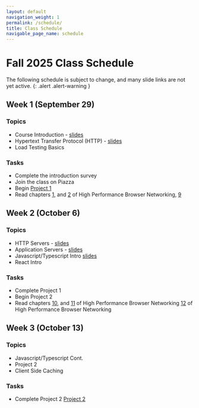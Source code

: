 ```yaml
---
layout: default
navigation_weight: 1
permalink: /schedule/
title: Class Schedule
navigable_page_name: schedule
---
```


# Fall 2025 Class Schedule

The following schedule is subject to change, and many slide links are not yet active.
{: .alert .alert-warning }

<div class="week">

## Week 1 (September 29)

### Topics

- Course Introduction - [slides](/slides/2025f/01_course_introduction/index.html)
- Hypertext Transfer Protocol (HTTP) - [slides](/slides/2025f/02_http/index.html)
- Load Testing Basics

### Tasks

- Complete the introduction survey
- Join the class on Piazza
- Begin [Project 1](/project1)
- Read chapters [1](https://hpbn.co/primer-on-latency-and-bandwidth/), and
  [2](https://hpbn.co/building-blocks-of-tcp/) of High Performance Browser Networking,
  [9](https://hpbn.co/brief-history-of-http/)

</div>
<div class="week">


## Week 2 (October 6)

### Topics

- HTTP Servers - [slides](/slides/2025f/03_http_servers/index.html)
- Application Servers - [slides](/slides/2025f/04_application_servers/index.html)
- Javascript/Typescript Intro [slides](/slides/2025f/05_typescript_react/index.html)
- React Intro

### Tasks

- Complete Project 1
- Begin Project 2
- Read chapters [10](https://hpbn.co/primer-on-web-performance/), and
  [11](https://hpbn.co/http1x/) of High Performance Browser Networking
  [12](https://hpbn.co/http2/) of High Performance Browser Networking

</div>

<div class="week">

## Week 3 (October 13)

### Topics

- Javascript/Typescript Cont.
- Project 2
- Client Side Caching

### Tasks

- Complete Project 2 [Project 2](/project2/)

<!-- 

- Client Side Caching
  - Document Object Model (DOM)
  - In Memory (javascript / Typescript)
  - Session Storage
  - Local Storage
  - Other (IndexedDB, Service Workers, Cache API, Cookies)

</div>
<div class="week">

## Week 4 (October 20)

### Topics

- Ruby and Rails Intro [slides](/slides/2024f/rails_introduction/index.html)
- Relational Databases
- Relational Databases and Rails
- Relational Database Scaling
- Non Relational Datastores [slides](/slides/2024f/13_nosql/index.html)

### Tasks

- Begin [Project 3](/project3/)
- Read [How Discord Stores Billions of Messages
  ](https://discord.com/blog/how-discord-stores-billions-of-messages)
- Read [CAP 12 years
  later](http://www.realtechsupport.org/UB/NP/Numeracy_CAP%2B12Years_2012.pdf)
  by Eric Brewer
- Read [Eventually
  Consistent](http://www.scalableinternetservices.com/slides/vogels.pdf) by
  Werner Vogels

</div>
<div class="week">

## Week 5 (October 27)

### Topics

- Web Performance Metrics
- Load Testing
- Scaling Web Applications - [slides](/slides/2024f/05_scaling_web_applications/index.html)

### Tasks

- Complete [Project 3](/project3/)
- Begin [Project 4](/project4/)
- Read [Dynamic Load Balancing on Web-server
  Systems](http://www.ics.uci.edu/~cs230/reading/DLB.pdf) by Cardellini,
  Colajanni, and Yu.

</div>
<div class="week">

## Week 6 (November 3)

### Topics

- Architecting for High Availability [slides](/slides/2024f/06_high_availability/index.html)
- Working in teams [slides](/slides/2024f/07_agile_tdd_pairing/index.html)
  - Agile Software Development
  - Test Driven Development (TDD)
  - Continuous Integration (CI)
  - Pair Programming / Mobbing

### Tasks

- Complete [Project4](/project4/)
- Form a team for [Project5](/project5/)
  - Find teammates
  - Submit your team

</div>
<div class="week">

## Week 7 (November 10)

- No class on Mon Nov 10
- Regular class meeting on Wed Nov 12th


- Server-Side Caching [slides](/slides/2024f/09_server_caching/)
- Serverless Architecture

- Deep Dive: Load Testing with Tsung [slides](/slides/2024f/10_tsung/index.html)
- Non-Relational Data Stores [slides](/slides/2024f/13_nosql/index.html)

### Tasks

- Begin Primary Project [Sprint 1](/project/#sprint-1-week-6)
  - develop initial features
  - deploy to elastic beanstalk
  - schedule team meeting time with instructor



</div>
<div class="week">

## Week 8 (November 17)

### Topics

- Microservices
- Event Streaming and Message Queues (New)


### Tasks

- Primary Project [Sprint 2](/project/#sprint-2-week-7)
- Read [Kafka](https://www.microsoft.com/en-us/research/wp-content/uploads/2017/09/Kafka.pdf)
- Read [Unifying Consensus and Atomic Commitment for Effective
  Cloud Data Management](http://www.vldb.org/pvldb/vol12/p611-maiyya.pdf)
- (Optional) Read [Dynamo: Amazon’s Highly Available Key-value Store
  ](https://www.allthingsdistributed.com/files/amazon-dynamo-sosp2007.pdf)
- (Optional) Read [Amazon DynamoDB: A Scalable, Predictably
  Performant, and Fully Managed NoSQL
  Database Service](https://www.usenix.org/system/files/atc22-elhemali.pdf)

</div>
<div class="week">

## Week 9 (November 24)

- Thanksgiving week
- Team Meetings during class time on Mon 11/24
- No class on Wed 11/26


### Tasks

- Primary Project [Sprint 3](/project/#sprints-345-weeks-8910)
- Read chapter [4](https://hpbn.co/transport-layer-security-tls/) of High
  Performance Browser Networking


</div>
<div class="week">

## Week 10 (December 1)

- Final week of classes
- Team Meetings during class time on Mon 12/1
- Team Meetings during class time on Wed 12/3


### Tasks

- Primary Project [Sprint 5](/project/#sprints-345-weeks-8910)
- Send draft of [project report](/project/#report) for feedback before the final submission
- Complete the [project report](/project/#report)

</div>
<div class="week">

## Finals Week (December 8)

### Tasks

- Primary Project [Complete Report](/project/#report)
- Primary Project [Complete Presentation Video](/project/#video)

</div>

-->
